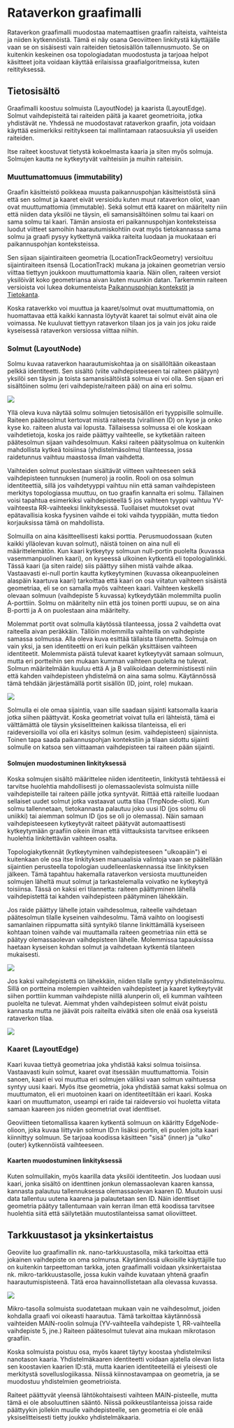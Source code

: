 # Rataverkon graafimalli

Rataverkon graafimalli muodostaa matemaattisen graafin raiteista, vaihteista ja niiden kytkennöistä. Tämä ei näy
osana Geoviitteen linkitystä käyttäjälle vaan se on sisäisesti vain raiteiden tietosisällön tallennusmuoto. Se on
kuitenkin keskeinen osa topologiadatan muodostusta ja tarjoaa helpot käsitteet joita voidaan käyttää erilaisissa
graafialgoritmeissa, kuten reitityksessä.

## Tietosisältö

Graafimalli koostuu solmuista (LayoutNode) ja kaarista (LayoutEdge). Solmut vaihdepisteitä tai raiteiden päitä ja kaaret
geometrioita, jotka yhdistävät ne. Yhdessä ne muodostavat rataverkon graafin, jota voidaan käyttää esimerkiksi
reititykseen tai mallintamaan rataosuuksia yli useiden raiteiden.

Itse raiteet koostuvat tietystä kokoelmasta kaaria ja siten myös solmuja. Solmujen kautta ne kytkeytyvät vaihteisiin
ja muihin raiteisiin.

### Muuttumattomuus (immutability)

Graafin käsitteistö poikkeaa muusta paikannuspohjan käsitteistöstä siinä että sen solmut ja kaaret eivät versioidu kuten
muut rataverkon oliot, vaan ovat muuttumattomia (immutable). Sekä solmut että kaaret on määritelty niin että niiden data
yksilöi ne täysin, eli samansisältöinen solmu tai kaari on sama solmu tai kaari. Tämän ansiosta eri paikannuspohjan
konteksteissa luodut viitteet samoihin haarautumiskohtiin ovat myös tietokannassa sama solmu ja graafi pysyy kytkettynä
vaikka raiteita luodaan ja muokataan eri paikannuspohjan konteksteissa.

Sen sijaan sijaintiraiteen geometria (LocationTrackGeometry) versioituu sijaintiraiteen itsensä (LocationTrack) mukana
ja jokainen geometrian versio viittaa tiettyyn joukkoon muuttumattomia kaaria. Näin ollen, raiteen versiot yksilöivät
koko geometriansa aivan kuten muunkin datan. Tarkemmin raiteen versioista voi lukea dokumenteista
[Paikannuspohjan kontekstit](paikannuspohjan_kontekstit.md) ja [Tietokanta](tietokanta.md).
  
Koska rataverkko voi muuttua ja kaaret/solmut ovat muuttumattomia, on huomattavaa että kaikki kannasta löytyvät kaaret
tai solmut eivät aina ole voimassa. Ne kuuluvat tiettyyn rataverkon tilaan jos ja vain jos joku raide kyseisessä
rataverkon versiossa viittaa niihin.

### Solmut (LayoutNode)

Solmu kuvaa rataverkon haarautumiskohtaa ja on sisällöltään oikeastaan pelkkä identiteetti. Sen sisältö (viite
vaihdepisteeseen tai raiteen päätyyn) yksilöi sen täysin ja toista samansisältöistä solmua ei voi olla. Sen sijaan eri
sisältöinen solmu (eri vaihdepiste/raiteen pää) on aina eri solmu.

![](images/yksinkertaiset_solmut.png)

Yllä oleva kuva näytää solmu solmujen tietosisällön eri tyyppisille solmuille. Raiteen päätesolmut kertovat mistä
raiteesta (virallinen ID) on kyse ja onko kyse ko. raiteen alusta vai lopusta. Tällaisessa solmussa ei ole koskaan
vaihdetietoja, koska jos raide päättyy vaihteelle, se kytketään raiteen päätesolmun sijaan vaihdesolmuun. Kaksi
raiteen päätysolmua on kuitenkin mahdollista kytkeä toisiinsa (yhdistelmäsolmu) tilanteessa, jossa raidetunnus vaihtuu
maastossa ilman vaihdetta.

Vaihteiden solmut puolestaan sisältävät viitteen vaihteeseen sekä vaihdepisteen tunnuksen (numero) ja roolin. Rooli on
osa solmun identiteettiä, sillä jos vaihdetyyppi vaihtuu niin että saman vaihdepisteen merkitys topologiassa muuttuu,
on tuo graafin kannalta eri solmu. Tällainen voisi tapahtua esimerkiksi vaihdepisteellä 5 jos vaihteen tyyppi vaihtuu
YV-vaihteesta RR-vaihteeksi linkityksessä. Tuollaiset muutokset ovat epätavallisia koska fyysinen vaihde ei toki vaihda
tyyppiään, mutta tiedon korjauksissa tämä on mahdollista.

Solmuilla on aina käsitteellisesti kaksi porttia. Perusmuodossaan (kuten kaikki ylläolevan kuvan solmut), näistä toinen
on aina null eli määrittelemätön. Kun kaari kytkeytyy solmuun null-portin puolelta (kuvassa vasemmanpuolinen kaari), on
kyseessä ulkoinen kytkentä eli topologialinkki. Tässä kaari (ja siten raide) siis päättyy siihen mistä vaihde alkaa.
Vastaavasti ei-null portin kautta kytkeytyminen (kuvassa oikeanpuoleinen alaspäin kaartuva kaari) tarkoittaa että kaari
on osa viitatun vaihteen sisäistä geometriaa, eli se on samalla myös vaihteen kaari. Vaihteen keskellä olevaan solmuun
(vaihdepiste 5 kuvassa) kytkeydytään molemmilta puolin A-porttiin. Solmu on määritelty niin että jos toinen portti
uupuu, se on aina B-portti ja A on puolestaan aina määritelty.

Molemmat portit ovat solmulla käytössä tilanteessa, jossa 2 vaihdetta ovat raiteella aivan peräkkäin. Tällöin molemmilla
vaihteilla on vaihdepiste samassa solmussa. Alla oleva kuva esittää tällaista tilannetta. Solmuja on vain yksi, ja sen
identiteetti on eri kuin pelkän yksittäisen vaihteen identiteetit. Molemmista päistä tulevat kaaret kytkeytyvät samaan
solmuun, mutta eri portteihin sen mukaan kumman vaihteen puolelta ne tulevat. Solmun määritelmään kuuluu että A ja B
valikoidaan deterministisesti niin että kahden vaihdepisteen yhdistelmä on aina sama solmu. Käytännössä tämä tehdään
järjestämällä portit sisällön (ID, joint, role) mukaan.

![](images/yhdistelmasolmu.png)

Solmulla ei ole omaa sijaintia, vaan sille saadaan sijainti katsomalla kaaria jotka siihen päättyvät. Koska geometriat
voivat tulla eri lähteistä, tämä ei välttämättä ole täysin yksiselitteinen kaikissa tilanteissa, eli eri raideversioilla
voi olla eri käsitys solmun (esim. vaihdepisteen) sijainnista. Toinen tapa saada paikannuspohjan kontekstiin ja tilaan
sidottu sijainti solmulle on katsoa sen viittaaman vaihdepisteen tai raiteen pään sijainti.

#### Solmujen muodostuminen linkityksessä

Koska solmujen sisältö määrittelee niiden identiteetin, linkitystä tehtäessä ei tarvitse huolehtia mahdollisesti jo
olemassaolevista solmuista niille vaihdepisteille tai raiteen päille jotka syntyvät. Riittää että raiteille luodaan
sellaiset uudet solmut jotka vastaavat uutta tilaa (TmpNode-oliot). Kun solmu tallennetaan, tietokannasta palautuu joko
uusi ID (jos solmu oli uniikki) tai aiemman solmun ID (jos se oli jo olemassa). Näin samaan vaihdepisteeseen kytkeytyvät
raiteet päätyvät automaattisesti kytkeytymään graafiin oikein ilman että viittauksista tarvitsee erikseen huolehtia
linkitettävän vaihteen osalta.

Topologiakytkennät (kytkeytyminen vaihdepisteeseen "ulkoapäin") ei kuitenkaan ole osa itse linkityksen manuaalisia
valintoja vaan se päätellään sijaintien perusteella topologian uudelleenlaskennassa itse linkityksen jälkeen. Tämä
tapahtuu hakemalla rataverkon versiosta muuttuneiden solmujen läheltä muut solmut ja tarkastelemalla voivatko ne
kytkeytyä toisiinsa. Tässä on kaksi eri tilannetta: raiteen päättyminen lähellä vaihdepistettä tai kahden vaihdepisteen
päätyminen lähekkäin.
 
Jos raide päättyy lähelle jotain vaihdesolmua, raiteelle vaihdetaan päätesolmun tilalle kyseinen vaihdesolmu. Tämä
vaihto on loogisesti samanlainen riippumatta siitä syntyikö tilanne linkittämällä kyseiseen kohtaan toinen vaihde vai
muuttamalla raiteen geometriaa niin että se päätyy olemassaolevan vaihdepisteen lähelle. Molemmissa tapauksissa haetaan
kyseisen kohdan solmut ja vaihdetaan kytkentä tilanteen mukaisesti.

![](images/topologinen_kytkeytyminen.png)

Jos kaksi vaihdepistettä on lähekkäin, niiden tilalle syntyy yhdistelmäsolmu. Sillä on portteina molempien vaihteiden
vaihdepisteet ja kaaret kytkeytyvät siihen porttiin kumman vaihdepiste niillä alunperin oli, eli kumman vaihteen
puolelta ne tulevat. Aiemmat yhden vaihdepisteen solmut eivät poistu kannasta mutta ne jäävät pois raiteilta eivätkä 
siten ole enää osa kyseistä rataverkon tilaa.

![](images/topologinen_yhdistyminen.png)

### Kaaret (LayoutEdge)

Kaari kuvaa tiettyä geometriaa joka yhdistää kaksi solmua toisiinsa. Vastaavasti kuin solmut, kaaret ovat itsessään
muuttumattomia. Toisin sanoen, kaari ei voi muuttua eri solmujen väliksi vaan solmun vaihtuessa syntyy uusi kaari.
Myös itse geometria, joka yhdistää samat kaksi solmua on muuttumaton, eli eri muotoinen kaari on identiteetiltään eri
kaari. Koska kaari on muuttumaton, useampi eri raide tai raideversio voi huoletta viitata samaan kaareen jos niiden
geometriat ovat identtiset.

Geoviitteen tietomallissa kaaren kytkentä solmuun on kääritty EdgeNode-olioon, joka kuvaa liittyvän solmun ID:n lisäksi
portin, eli puolen jolta kaari kiinnittyy solmuun. Se tarjoaa koodissa käsitteen "sisä" (inner) ja "ulko" (outer)
kytkennöistä vaihteeseen.

#### Kaarten muodostuminen linkityksessä

Kuten solmuillakin, myös kaarilla data yksilöi identiteetin. Jos luodaan uusi kaari, jonka sisältö on identtinen jonkun
olemassaolevan kaaren kanssa, kannasta palautuu tallennuksessa olemassaolevan kaaren ID. Muutoin uusi data tallentuu
uutena kaarena ja palautetaan sen ID. Näin identtiset geometria päätyy tallentumaan vain kerran ilman että koodissa
tarvitsee huolehtia siitä että säilytetään muutostilanteissa samat olioviitteet.

## Tarkkuustasot ja yksinkertaistus

Geoviite luo graafimallin nk. nano-tarkkuustasolla, mikä tarkoittaa että jokainen vaihdepiste on oma solmunsa.
Käytännössä ulkoisille käyttäjille tuo on kuitenkin tarpeettoman tarkka, joten graafimalli voidaan yksinkertaistaa nk.
mikro-tarkkuustasolle, jossa kukin vaihde kuvataan yhtenä graafin haarautumispisteenä. Tätä eroa havainnollistetaan alla
olevassa kuvassa.

![](images/graafi_nano_mikro.png)

Mikro-tasolla solmuista suodatetaan mukaan vain ne vaihdesolmut, joiden kohdalla graafi voi oikeasti haarautua. Tämä
tarkoittaa käytännössä vaihteiden MAIN-roolin solmuja (YV-vaihteella vaihdepiste 1, RR-vaihteella vaihdepiste 5, jne.)
Raiteen päätesolmut tulevat aina mukaan mikrotason graafiin.

Koska solmuista poistuu osa, myös kaaret täytyy koostaa yhdistelmiksi nanotason kaaria. Yhdistelmäkaaren identiteetti
voidaan ajatella olevan lista sen koostavien kaarien ID:stä, mutta kaarien identiteeteillä ei yleisesti ole merkitystä
sovelluslogiikassa. Niissä kiinnostavampaa on geometria, ja se muodostuu yhdistelmien geometrioista.

Raiteet päättyvät yleensä lähtökohtaisesti vaihteen MAIN-pisteelle, mutta tämä ei ole absoluuttinen sääntö. Niissä
poikkeustilanteissa joissa raide päättyykin jollekin muulle vaihdepisteelle, sen geometria ei ole enää yksiselitteisesti
tietty joukko yhdistelmäkaaria.
